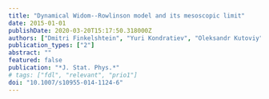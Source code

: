 ```yaml
---
title: "Dynamical Widom--Rowlinson model and its mesoscopic limit"
date: 2015-01-01
publishDate: 2020-03-20T15:17:50.318000Z
authors: ["Dmitri Finkelshtein", "Yuri Kondratiev", "Oleksandr Kutoviy", "Maria Joao Oliveira"]
publication_types: ["2"]
abstract: ""
featured: false
publication: "*J. Stat. Phys.*"
# tags: ["fdl", "relevant", "prio1"]
doi: "10.1007/s10955-014-1124-6"
---
```


